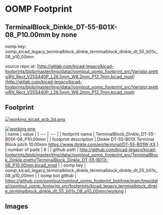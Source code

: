 # OOMP Footprint  
## TerminalBlock_Dinkle_DT-55-B01X-08_P10.00mm  by none  
  
oomp key: oomp_kicad_legacy_terminalblock_dinkle_terminalblock_dinkle_dt_55_b01x_08_p10_00mm  
  
source repo at: [http://gitlab.com/kicad-legacy/kicad-footprints/blob/master/tmp/data//oomlout_oomp_footprint_src/Varistor.pretty/RV_Rect_V25S440P_L26.5mm_W8.2mm_P12.7mm.kicad_mod](http://gitlab.com/kicad-legacy/kicad-footprints/blob/master/tmp/data//oomlout_oomp_footprint_src/Varistor.pretty/RV_Rect_V25S440P_L26.5mm_W8.2mm_P12.7mm.kicad_mod)  
## Footprint  
  
[![working_kicad_pcb_3d.png](working_kicad_pcb_3d_600.png)](working_kicad_pcb_3d.png)  
  
[![working.png](working_600.png)](working.png)  
| name | value | 
| --- | --- | 
| footprint name | TerminalBlock_Dinkle_DT-55-B01X-08_P10.00mm | 
| footprint description | Dinkle DT-55-B01X Terminal Block  pitch 10.00mm https://www.dinkle.com/en/terminal/DT-55-B01W-XX | 
| number of pads | 8 | 
| github path | http://github.com/kicad-legacy/kicad-footprints/blob/master/tmp/data//oomlout_oomp_footprint_src/TerminalBlock_Dinkle.pretty/TerminalBlock_Dinkle_DT-55-B01X-08_P10.00mm.kicad_mod | 
| oomp key | oomp_kicad_legacy_terminalblock_dinkle_terminalblock_dinkle_dt_55_b01x_08_p10_00mm | 
| oomp bot github | https://github.com/oomlout/oomlout_oomp_footprint_bot/tree/main/tmp/data//oomlout_oomp_footprint_src/footprints/kicad_legacy_terminalblock_dinkle_terminalblock_dinkle_dt_55_b01x_08_p10_00mm/working | 
## Images  
